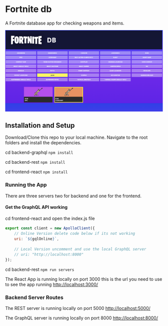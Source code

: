 # Fortnite db

A Fortnite database app for checking weapons and items.

![Fortnite DB App](/img/fortnite-db.png 'Fortnite DB App')

## Installation and Setup

Download/Clone this repo to your local machine. Navigate to the root folders and install the dependencies.

cd backend-graphql `npm install`

cd backend-rest `npm install`

cd frontend-react `npm install`

### Running the App

There are three servers two for backend and one for the frontend.

#### Get the GraphQL API working

cd frontend-react and open the index.js file

```javascript
export const client = new ApolloClient({
	// Online Version delete code below if its not working
	uri: `${gqlOnline}`,

	// Local Version uncomment and use the local GraphQL server
	// uri: "http://localhost:8000"
});
```

cd backend-rest `npm run servers`

The React App is running locally on port 3000 this is the url you need to use to see the app running [http://localhost:3000/](http://localhost:3000/)

### Backend Server Routes

The REST server is running locally on port 5000 [http://localhost:5000/](http://localhost:5000/)

The GraphQL server is running locally on port 8000 [http://localhost:8000/](http://localhost:8000/)
